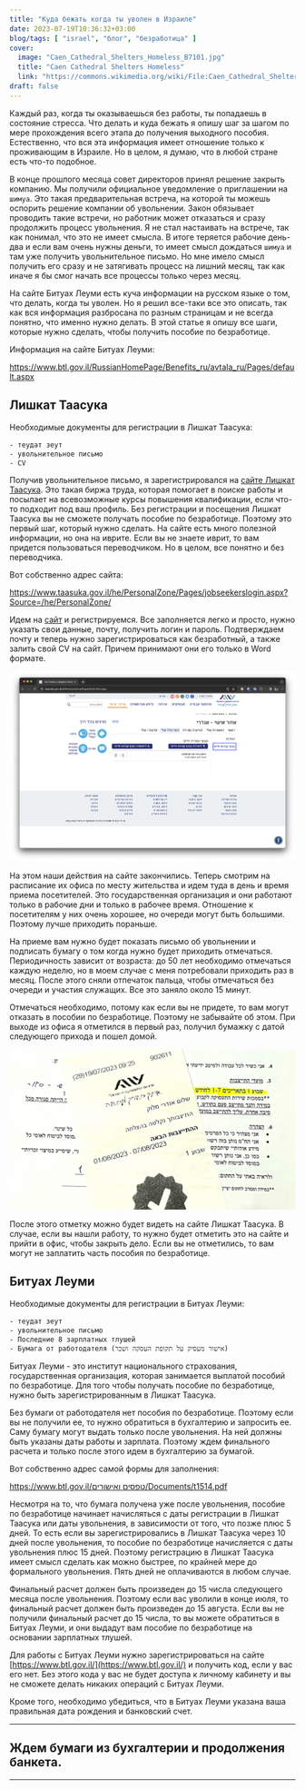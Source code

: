 ```yaml
---
title: "Куда бежать когда ты уволен в Израиле"
date: 2023-07-19T10:36:32+03:00
blog/tags: [ "israel", "блог", "безработица" ]
cover:
  image: "Caen_Cathedral_Shelters_Homeless_B7101.jpg"
  title: "Caen Cathedral Shelters Homeless"
  link: "https://commons.wikimedia.org/wiki/File:Caen_Cathedral_Shelters_Homeless_B7101.jpg"
draft: false
---
```


Каждый раз, когда ты оказываешься без работы, ты попадаешь в состояние стресса. Что делать и куда бежать я опишу шаг за
шагом по мере прохождения всего этапа до получения выходного пособия. Естественно, что вся эта информация имеет
отношение только к проживающим в Израиле. Но в целом, я думаю, что в любой стране есть что-то подобное.

В конце прошлого месяца совет директоров принял решение закрыть компанию. Мы получили официальное уведомление о
приглашении на `шимуа`. Это такая предварительная встреча, на которой ты можешь оспорить решение компании об увольнении.
Закон обязывает проводить такие встречи, но работник может отказаться и сразу продолжить процесс увольнения. Я не стал
настаивать на встрече, так как понимал, что это не имеет смысла. В итоге теряется рабочие день-два и если вам очень
нужны деньги, то имеет смысл дождаться `шимуа` и там уже получить увольнительное письмо. Но мне имело смысл получить его
сразу и не затягивать процесс на лишний месяц, так как иначе я бы смог начать все процессы только через месяц.

<!--more-->

На сайте Битуах Леуми есть куча информации на русском языке о том, что делать, когда ты уволен. Но я решил все-таки все
это описать, так как вся информация разбросана по разным страницам и не всегда понятно, что именно нужно делать. В этой
статье я опишу все шаги, которые нужно сделать, чтобы получить пособие по безработице.

Информация на сайте Битуах Леуми:

https://www.btl.gov.il/RussianHomePage/Benefits_ru/avtala_ru/Pages/default.aspx

## Лишкат Таасука

Необходимые документы для регистрации в Лишкат Таасука:

```shell
- теудат зеут
- увольнительное письмо
- CV
```

Получив увольнительное письмо, я зарегистрировался
на [сайте Лишкат Таасука](https://www.taasuka.gov.il/he/PersonalZone/Pages/jobseekerslogin.aspx?Source=/he/PersonalZone/).
Это такая биржа труда, которая помогает в поиске работы и посылает на всевозможные курсы повышения квалификации, если
что-то подходит под ваш профиль. Без регистрации и посещения Лишкат Таасука вы не сможете получать пособие по
безработице. Поэтому это первый шаг, который нужно сделать. На сайте есть много полезной информации, но она на иврите.
Если вы не знаете иврит, то вам придется пользоваться переводчиком. Но в целом, все понятно и без переводчика.

Вот собственно адрес сайта:

https://www.taasuka.gov.il/he/PersonalZone/Pages/jobseekerslogin.aspx?Source=/he/PersonalZone/

Идем на [сайт](https://www.taasuka.gov.il/he/PersonalZone/Pages/jobseekerslogin.aspx?Source=/he/PersonalZone/) и
регистрируемся. Все заполняется легко и просто, нужно указать свои данные, почту, получить логин и пароль. Подтверждаем
почту и теперь нужно зарегистрироваться как безработный, а также залить свой CV на сайт. Причем принимают они его
только в Word формате.

![taasuka-cv.png](taasuka-cv.png)

На этом наши действия на сайте закончились. Теперь смотрим на расписание их офиса по месту жительства и идем туда в день
и время приема посетителей. Это государственная организация и они работают только в рабочие дни и только в рабочее
время. Отношение к посетителям у них очень хорошее, но очереди могут быть большими. Поэтому лучше приходить пораньше.

На приеме вам нужно будет показать письмо об увольнении и подписать бумагу о том когда нужно будет приходить отмечаться.
Периодичность зависит от возраста: до 50 лет необходимо отмечаться каждую неделю, но в моем случае с меня потребовали
приходить раз в месяц. После этого сняли отпечаток пальца, чтобы отмечаться без очереди и участия служащих. Все это
заняло около 15 минут.

Отмечаться необходимо, потому как если вы не придете, то вам могут отказать в пособии по безработице. Поэтому не
забывайте об этом. При выходе из офиса я отметился в первый раз, получил бумажку с датой следующего прихода и пошел
домой.

![IMG_8870.jpg](IMG_8870.jpg)

После этого отметку можно будет видеть на сайте Лишкат Таасука. В случае, если вы нашли работу, то нужно будет отметить
это на сайте и прийти в офис, чтобы закрыть дело. Если вы не отметились, то вам могут не заплатить часть пособия по
безработице.

## Битуах Леуми

Необходимые документы для регистрации в Битуах Леуми:

```shell
- теудат зеут
- увольнительное письмо
- Последние 8 зарплатных тлушей
- Бумага от работодателя (אישור מעסיק על תקופת העסקה ושכר)
```

Битуах Леуми - это институт национального страхования, государственная организация, которая занимается выплатой пособий
по безработице. Для того чтобы получать пособие по безработице, нужно быть зарегистрированным в Лишкат Таасука.

Без бумаги от работодателя нет пособия по безработице. Поэтому если вы не получили ее, то нужно обратиться в бухгалтерию
и запросить ее. Саму бумагу могут выдать только после увольнения. На ней должны быть указаны даты работы и зарплата.
Поэтому ждем финального расчета и только после этого идем в бухгалтерию за бумагой.

Вот собственно адрес самой формы для заполнения:

[https://www.btl.gov.il/טפסים ואישורים/Documents/t1514.pdf](https://www.btl.gov.il/%D7%98%D7%A4%D7%A1%D7%99%D7%9D%20%D7%95%D7%90%D7%99%D7%A9%D7%95%D7%A8%D7%99%D7%9D/Documents/t1514.pdf)

Несмотря на то, что бумага получена уже после увольнения, пособие по безработице начинает начисляться с даты регистрации
в Лишкат Таасука или даты увольнения, в зависимости от того, что позже плюс 5 дней. То есть если вы зарегистрировались в
Лишкат Таасука через 10 дней после увольнения, то пособие по безработице начисляется с даты увольнения плюс 15 дней.
Поэтому регистрацию в Лишкат Таасука имеет смысл сделать как можно быстрее, по крайней мере до формального увольнения.
Пять дней не оплачиваются в любом случае.

Финальный расчет должен быть произведен до 15 числа следующего месяца после увольнения. Поэтому если вас уволили в
конце июля, то финальный расчет должен быть произведен до 15 августа. Если вы не получили финальный расчет до 15 числа,
то вы можете обратиться в Битуах Леуми, и они выдадут вам пособие по безработице на основании зарплатных тлушей.

Для работы с Битуах Леуми нужно зарегистрироваться на сайте [https://www.btl.gov.il/](https://www.btl.gov.il/) и
получить код, если у вас его нет. Без этого кода у вас не будет доступа к личному кабинету и вы не сможете делать
никаких операций с Битуах Леуми.

Кроме того, необходимо убедиться, что в Битуах Леуми указана ваша правильная дата рождения и банковский счет.

----------------------
## Ждем бумаги из бухгалтерии и продолжения банкета.
----------------------

